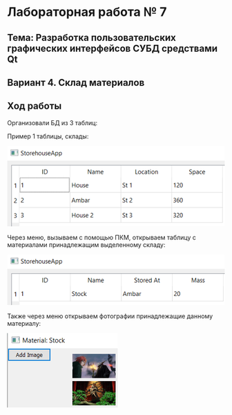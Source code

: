 # Лабораторная работа № 7 #

## Тема: Разработка пользовательских графических интерфейсов СУБД средствами Qt ##

## Вариант 4. Склад материалов ##

## Ход работы ##

Организовали БД из 3 таблиц:

Пример 1 таблицы, склады:

![store_houses](doc/sh.png)

Через меню, вызываем с помощью ПКМ, открываем таблицу с материалами принадлежащим выделенному складу:

![materials](doc/mat.png)

Также через меню открываем фотографии принадлежащие данному материалу:

![img](doc/img.png)
